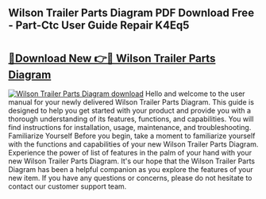 ## Wilson Trailer Parts Diagram PDF Download Free - Part-Ctc User Guide Repair K4Eq5

# <h2><a href="http://dfhcfs.blite.top/?on=Wilson+Trailer+Parts+Diagram">🔗Download New 👉🔴 Wilson Trailer Parts Diagram</a></h2>

[![Wilson Trailer Parts Diagram download](https://i.imgur.com/lujVjoI.png)](http://dfhcfs.blite.top/?on=Wilson+Trailer+Parts+Diagram)
Hello and welcome to the user manual for your newly delivered Wilson Trailer Parts Diagram. This guide is designed to help you get started with your product and provide you with a thorough understanding of its features, functions, and capabilities. You will find instructions for installation, usage, maintenance, and troubleshooting. Familiarize Yourself Before you begin, take a moment to familiarize yourself with the functions and capabilities of your new Wilson Trailer Parts Diagram. Experience the power of list of features in the palm of your hand with your new Wilson Trailer Parts Diagram. It's our hope that the Wilson Trailer Parts Diagram has been a helpful companion as you explore the features of your new item. If you have any questions or concerns, please do not hesitate to contact our customer support team.

